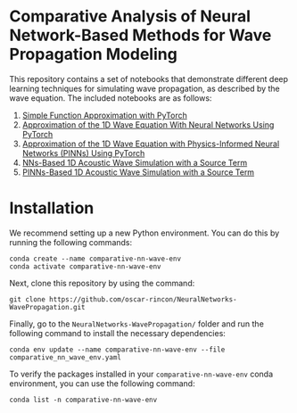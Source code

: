 # Comparative Analysis of Neural Network-Based Methods for Wave Propagation Modeling
 
This repository contains a set of notebooks that demonstrate different deep learning techniques for simulating wave propagation, as described by the wave equation. The included notebooks are as follows:


1. [Simple Function Approximation with PyTorch](https://github.com/oscar-rincon/NeuralNetworks-WavePropagation/blob/main/notebooks/1_Simple_Function_Aproximation.ipynb)
2. [Approximation of the 1D Wave Equation With Neural Networks Using PyTorch](https://github.com/oscar-rincon/NeuralNetworks-WavePropagation/blob/main/notebooks/2_1D_Wave_Equation_Approximation_with_NNs.ipynb)
3. [Approximation of the 1D Wave Equation with Physics-Informed Neural Networks (PINNs) Using PyTorch](https://github.com/oscar-rincon/NeuralNetworks-WavePropagation/blob/main/notebooks/3_Approximation_with_PINNs.ipynb)
4. [NNs-Based 1D Acoustic Wave Simulation with a Source Term](https://github.com/oscar-rincon/NeuralNetworks-WavePropagation/blob/main/notebooks/4_1D_Acoustic_Wave_Source_NNs.ipynb)
5. [PINNs-Based 1D Acoustic Wave Simulation with a Source Term](https://github.com/oscar-rincon/NeuralNetworks-WavePropagation/blob/main/notebooks/5_1D_Acoustic_Wave_Source_PINNs.ipynb)

# Installation

We recommend setting up a new Python environment. You can do this by running the following commands:

 ```
 conda create --name comparative-nn-wave-env
 conda activate comparative-nn-wave-env
 ```

Next, clone this repository by using the command:

 ```
git clone https://github.com/oscar-rincon/NeuralNetworks-WavePropagation.git
 ```

Finally, go to the `NeuralNetworks-WavePropagation/` folder and run the following command to install the necessary dependencies:

 ```
 conda env update --name comparative-nn-wave-env --file comparative_nn_wave_env.yaml
 ```

To verify the packages installed in your `comparative-nn-wave-env` conda environment, you can use the following command:

 ```
 conda list -n comparative-nn-wave-env
 ```

 